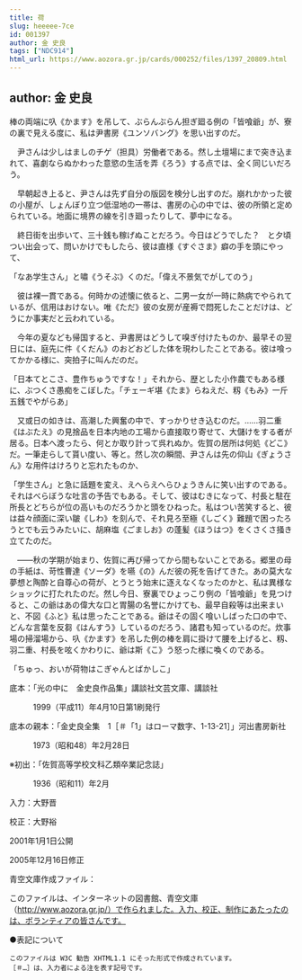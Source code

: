 ```yaml
---
title: 荷
slug: heeeee-7ce
id: 001397
author: 金 史良
tags: ["NDC914"]
html_url: https://www.aozora.gr.jp/cards/000252/files/1397_20809.html
---
```


## author: 金 史良

棒の両端に叺《かます》を吊して、ぶらんぶらん担ぎ廻る例の「皆喰爺」が、寮の裏で見える度に、私は尹書房《ユンソバング》を思い出すのだ。

　尹さんは少しはましのチゲ（担具）労働者である。然し土壇場にまで突き込まれて、喜劇ならぬかわった意慾の生活を弄《ろう》する点では、全く同じいだろう。

　早朝起き上ると、尹さんは先ず自分の版図を検分し出すのだ。崩れかかった彼の小屋が、しょんぼり立つ低湿地の一帯は、書房の心の中では、彼の所領と定められている。地面に境界の線を引き廻ったりして、夢中になる。

　終日街を出歩いて、三十銭も稼げぬことだろう。今日はどうでした？　と夕頃つい出会って、問いかけでもしたら、彼は直様《すぐさま》癖の手を頭にやって、

「なあ学生さん」と嘯《うそぶ》くのだ。「偉え不景気でがしてのう」

　彼は裸一貫である。何時かの述懐に依ると、二男一女が一時に熱病でやられているが、信用はおけない。唯《ただ》彼の女房が産褥で悶死したことだけは、どうにか事実だと云われている。

　今年の夏なども帰国すると、尹書房はどうして嗅ぎ付けたものか、最早その翌日には、庭先に件《くだん》のおどおどした体を現わしたことである。彼は喰ってかかる様に、突拍子に叫んだのだ。

「日本てとこさ、豊作ちゅうですな！」それから、歴とした小作農でもある様に、ぶつくさ愚痴をこぼした。「チェーギ堪《たま》らねえだ、籾《もみ》一斤五銭でやがらあ」

　又或日の如きは、高潮した興奮の中で、すっかりせき込むのだ。……羽二重《はぶたえ》の見捨品を日本内地の工場から直接取り寄せて、大儲けをする者が居る。日本へ渡ったら、何とか取り計って呉れぬか。佐賀の居所は何処《どこ》だ。一筆走らして貰い度い、等と。然し次の瞬間、尹さんは先の仰山《ぎょうさん》な用件はけろりと忘れたものか、

「学生さん」と急に話題を変え、えへらえへらひょうきんに笑い出すのである。それはべらぼうな吐言の予告でもある。そして、彼はむきになって、村長と駐在所長とどちらが位の高いものだろうかと頭をひねった。私はつい苦笑すると、彼は益々顔面に深い皺《しわ》を刻んで、それ見ろ至極《しごく》難題で困ったろうとでも云うみたいに、胡麻塩《ごましお》の蓬髪《ほうはつ》をくさくさ掻き立てたのだ。

　――秋の学期が始まり、佐賀に再び帰ってから間もないことである。郷里の母の手紙は、苛性曹達《ソーダ》を嚥《の》んだ彼の死を告げてきた。あの莫大な夢想と陶酔と自尊心の荷が、とうとう始末に逐えなくなったのかと、私は異様なショックに打たれたのだ。然し今日、寮裏でひょっこり例の「皆喰爺」を見つけると、この爺はあの偉大な口と胃腸の名誉にかけても、最早自殺等は出来まいと、不図《ふと》私は思ったことである。爺はその固く喰いしばった口の中で、どんな言葉を反芻《はんすう》しているのだろう、諸君も知っているのだ。炊事場の掃溜場から、叺《かます》を吊した例の棒を肩に掛けて腰を上げると、籾、羽二重、村長を呟くかわりに、爺は斯《こ》う怒った様に喚くのである。

「ちゅっ、おいが荷物はこぎゃんとばかしこ」













底本：「光の中に　金史良作品集」講談社文芸文庫、講談社


　　　1999（平成11）年4月10日第1刷発行

底本の親本：「金史良全集　1［＃「1」はローマ数字、1-13-21］」河出書房新社

　　　1973（昭和48）年2月28日

※初出：「佐賀高等学校文科乙類卒業記念誌」

　　　1936（昭和11）年2月

入力：大野晋

校正：大野裕

2001年1月1日公開

2005年12月16日修正

青空文庫作成ファイル：

このファイルは、インターネットの図書館、青空文庫（http://www.aozora.gr.jp/）で作られました。入力、校正、制作にあたったのは、ボランティアの皆さんです。









●表記について


	このファイルは W3C 勧告 XHTML1.1 にそった形式で作成されています。
	［＃…］は、入力者による注を表す記号です。
